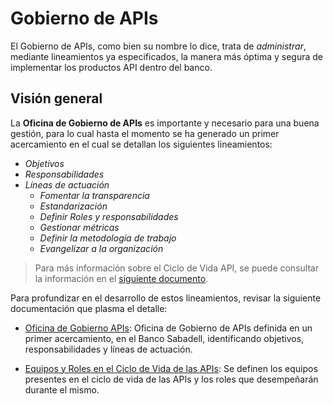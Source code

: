
# Gobierno de APIs

El Gobierno de APIs, como bien su nombre lo dice, trata de _administrar_, mediante lineamientos ya especificados, la manera más óptima y segura de implementar los productos API dentro del banco.


## Visión general

La **Oficina de Gobierno de APIs** es importante y necesario para una buena gestión, para lo cual hasta el momento se ha generado un primer acercamiento en el cual se detallan los siguientes lineamientos:

- _Objetivos_
- _Responsabilidades_
- _Líneas de actuación_
  - _Fomentar la transparencia_
  - _Estandarización_
  - _Definir Roles y responsabilidades_
  - _Gestionar métricas_
  - _Definir la metodología de trabajo_
  - _Evangelizar a la organización_



> Para más información sobre el Ciclo de Vida API, se puede consultar la información en el [siguiente documento](../../ciclo_de_vida.md).

Para profundizar en el desarrollo de estos lineamientos, revisar la siguiente documentación que plasma el detalle:

- [Oficina de Gobierno APIs](Oficina_Gobierno_APIs.md): Oficina de Gobierno de APIs definida en un primer acercamiento, en el Banco Sabadell, identificando objetivos, responsabilidades y líneas de actuación.

- [Equipos y Roles en el Ciclo de Vida de las APIs](Equipos_y_Roles_en_el_ciclo_de_vida_de_las_apis.md): Se definen los equipos presentes en el ciclo de vida de las APIs y los roles que desempeñarán durante el mismo.
